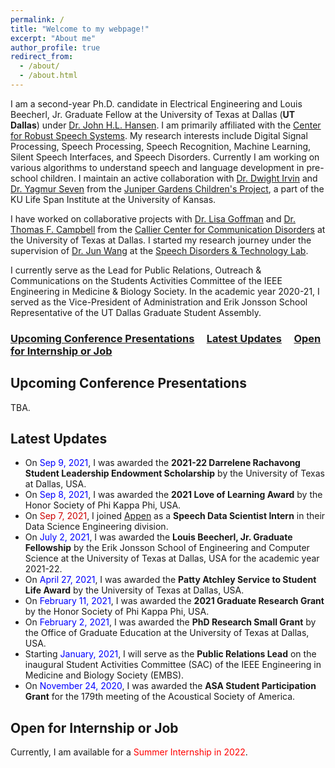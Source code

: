 ```yaml
---
permalink: /
title: "Welcome to my webpage!"
excerpt: "About me"
author_profile: true
redirect_from: 
  - /about/
  - /about.html
---
```


I am a second-year Ph.D. candidate in Electrical Engineering and Louis Beecherl, Jr. Graduate Fellow at the University of Texas at Dallas (**UT Dallas**) under [Dr. John H.L. Hansen](https://personal.utdallas.edu/~john.hansen/). I am primarily affiliated with the [Center for Robust Speech Systems](https://crss.utdallas.edu/). My research interests include Digital Signal Processing, Speech Processing, Speech Recognition, Machine Learning, Silent Speech Interfaces, and Speech Disorders. Currently I am working on various algorithms to understand speech and language development in pre-school children. I maintain an active collaboration with [Dr. Dwight Irvin](https://juniper.ku.edu/people/dwight-irvin) and [Dr. Yagmur Seven](https://juniper.ku.edu/people/yagmur-seven) from the [Juniper Gardens Children's Project](https://juniper.ku.edu/), a part of the KU Life Span Institute at the University of Kansas.

I have worked on collaborative projects with [Dr. Lisa Goffman](https://utdallas.edu/chairs/profiles/dr-lisa-goffman/) and [Dr. Thomas F. Campbell](https://utdallas.edu/chairs/profiles/dr-thomas-campbell/) from the [Callier Center for Communication Disorders](https://calliercenter.utdallas.edu/) at the University of Texas at Dallas. I started my research journey under the supervision of [Dr. Jun Wang](https://csd.utexas.edu/faculty/jun-wang) at the [Speech Disorders & Technology Lab](https://csd.utexas.edu/research/wang-lab/home). 

I currently serve as the Lead for Public Relations, Outreach & Communications on the Students Activities Committee of the IEEE Engineering in Medicine & Biology Society. In the academic year 2020-21, I served as the Vice-President of Administration and Erik Jonsson School Representative of the UT Dallas Graduate Student Assembly. 

### [Upcoming Conference Presentations](#upcoming-conference-presentations) &nbsp;&nbsp;&nbsp; [Latest Updates](#latest-updates)  &nbsp;&nbsp;&nbsp; [Open for Internship or Job](#open-for-internship-or-job) 

Upcoming Conference Presentations 
------

TBA.

Latest Updates
------

* On <font color="blue">Sep 9, 2021</font>, I was awarded the **2021-22 Darrelene Rachavong Student Leadership Endowment Scholarship** by the University of Texas at Dallas, USA.
* On <font color="blue">Sep 8, 2021</font>, I was awarded the **2021 Love of Learning Award**  by the Honor Society of Phi Kappa Phi, USA.
* On <font color="#cc0000">Sep 7, 2021</font>, I joined [Appen](https://appen.com/) as a **Speech Data Scientist Intern** in their Data Science Engineering division.
* On <font color="blue">July 2, 2021</font>, I was awarded the **Louis Beecherl, Jr. Graduate Fellowship** by the Erik Jonsson School of Engineering and Computer Science at the University of Texas at Dallas, USA for the academic year 2021-22.
* On <font color="blue">April 27, 2021</font>, I was awarded the **Patty Atchley Service to Student Life Award** by the University of Texas at Dallas, USA.
* On <font color="blue">February 11, 2021</font>, I was awarded the **2021 Graduate Research Grant** by the Honor Society of Phi Kappa Phi, USA.
* On <font color="blue">February 2, 2021</font>, I was awarded the **PhD Research Small Grant** by the Office of Graduate Education at the University of Texas at Dallas, USA. 
* Starting <font color="blue">January, 2021</font>, I will serve as the **Public Relations Lead** on the inaugural Student Activities Committee (SAC) of the IEEE Engineering in Medicine and Biology Society (EMBS). 
* On <font color="blue">November 24, 2020</font>, I was awarded the **ASA Student Participation Grant** for the 179th meeting of the Acoustical Society of America.


Open for Internship or Job
------

Currently, I am available for a <font color="red">Summer Internship in 2022</font>. 
